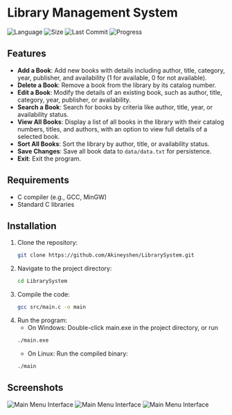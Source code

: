 # Library Management System
![Language](https://img.shields.io/badge/language%20C-%23548dff?style=for-the-badge&logo=c&logoColor=FFFFFF)
![Size](https://img.shields.io/github/repo-size/Akineyshen/LibrarySystem?label=Size&style=for-the-badge&color=548dff&labelColor=FCFCFC)
![Last Commit](https://img.shields.io/github/last-commit/Akineyshen/LibrarySystem?label=Last%20Commit&style=for-the-badge&color=548dff&labelColor=FCFCFC)
![Progress](https://img.shields.io/badge/Progress-Completed-brightgreen?style=for-the-badge&color=2FBE7C&labelColor=FCFCFC)

## Features
- **Add a Book**: Add new books with details including author, title, category, year, publisher, and availability (1 for available, 0 for not available).
- **Delete a Book**: Remove a book from the library by its catalog number.
- **Edit a Book**: Modify the details of an existing book, such as author, title, category, year, publisher, or availability.
- **Search a Book**: Search for books by criteria like author, title, year, or availability status.
- **View All Books**: Display a list of all books in the library with their catalog numbers, titles, and authors, with an option to view full details of a selected book.
- **Sort All Books**: Sort the library by author, title, or availability status.
- **Save Changes**: Save all book data to `data/data.txt` for persistence.
- **Exit**: Exit the program.
## Requirements
- C compiler (e.g., GCC, MinGW)
- Standard C libraries

## Installation
1. Clone the repository:
   ```bash
   git clone https://github.com/Akineyshen/LibrarySystem.git
   ```
2. Navigate to the project directory:
   ```bash
   cd LibrarySystem
   ```
3. Compile the code:
   ```bash
   gcc src/main.c -o main
   ```
4. Run the program:
   - On Windows: Double-click main.exe in the project directory, or run
    ```bash
   ./main.exe
   ```
   - On Linux: Run the compiled binary:
   ```bash
   ./main
   ```

## Screenshots

<img src="https://i.imgur.com/kxzxkB3.png" alt="Main Menu Interface">

<img src="https://i.imgur.com/FvdctVg.png" alt="Main Menu Interface">

<img src="https://i.imgur.com/8NYVZJN.png" alt="Main Menu Interface">